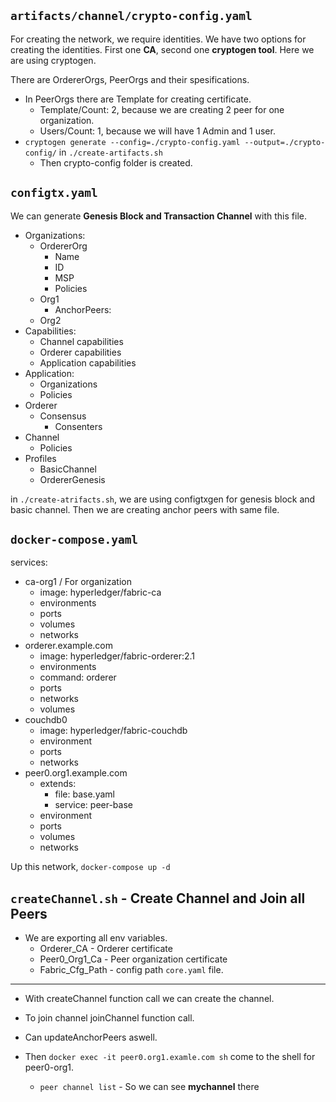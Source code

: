 ## `artifacts/channel/crypto-config.yaml`

For creating the network, we require identities. We have two options for creating the identities. First one **CA**, second one **cryptogen tool**. Here we are using cryptogen.

There are OrdererOrgs, PeerOrgs and their spesifications.

- In PeerOrgs there are Template for creating certificate.
  - Template/Count: 2, because we are creating 2 peer for one organization.
  - Users/Count: 1, because we will have 1 Admin and 1 user.
- `cryptogen generate --config=./crypto-config.yaml --output=./crypto-config/` in `./create-artifacts.sh`
  - Then crypto-config folder is created.

## `configtx.yaml`

We can generate **Genesis Block and Transaction Channel** with this file.

- Organizations:
  - OrdererOrg
    - Name
    - ID
    - MSP
    - Policies
  - Org1
    - AnchorPeers:
  - Org2
- Capabilities:
  - Channel capabilities
  - Orderer capabilities
  - Application capabilities
- Application:
  - Organizations
  - Policies
- Orderer
  - Consensus
    - Consenters
- Channel
  - Policies
- Profiles
  - BasicChannel
  - OrdererGenesis

in `./create-atrifacts.sh`, we are using configtxgen for genesis block and basic channel. Then we are creating anchor peers with same file.

## `docker-compose.yaml`

services:

- ca-org1 / For organization
  - image: hyperledger/fabric-ca
  - environments
  - ports
  - volumes
  - networks
- orderer.example.com
  - image: hyperledger/fabric-orderer:2.1
  - environments
  - command: orderer
  - ports
  - networks
  - volumes
- couchdb0
  - image: hyperledger/fabric-couchdb
  - environment
  - ports
  - networks
- peer0.org1.example.com
  - extends:
    - file: base.yaml
    - service: peer-base
  - environment
  - ports
  - volumes
  - networks

Up this network, `docker-compose up -d`

## `createChannel.sh` - Create Channel and Join all Peers

- We are exporting all env variables.
  - Orderer_CA - Orderer certificate
  - Peer0_Org1_Ca - Peer organization certificate
  - Fabric_Cfg_Path - config path `core.yaml` file.

---

- With createChannel function call we can create the channel.
- To join channel joinChannel function call.
- Can updateAnchorPeers aswell.

- Then `docker exec -it peer0.org1.examle.com sh` come to the shell for peer0-org1.
  - `peer channel list` - So we can see **mychannel** there
